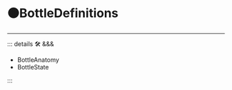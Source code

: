 # 🟠<mooves>BottleDefinitions</mooves>

---

<!-- =================================================== -->
<!-- =================================================== -->
<!-- =================================================== -->
<!-- =================================================== -->
<!-- =================================================== -->
::: details 🛠 <dev>&&&</dev>

- BottleAnatomy
- BottleState

:::

